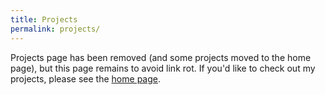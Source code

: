 ```yaml
---
title: Projects
permalink: projects/
---
```


Projects page has been removed (and some projects moved to the home page), but
this page remains to avoid link rot. If you'd like to check out my projects,
please see the [home page](/).
